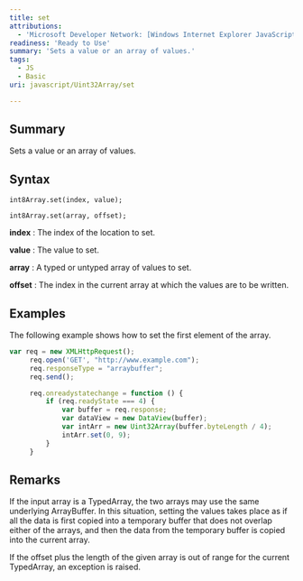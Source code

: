 ```yaml
---
title: set
attributions:
  - 'Microsoft Developer Network: [Windows Internet Explorer JavaScript reference Article](http://msdn.microsoft.com/en-us/library/ie/yek4tbz0%28v=vs.94%29.aspx)'
readiness: 'Ready to Use'
summary: 'Sets a value or an array of values.'
tags:
  - JS
  - Basic
uri: javascript/Uint32Array/set

---
```

## Summary

Sets a value or an array of values.

## Syntax

    int8Array.set(index, value);

    int8Array.set(array, offset);

**index**
:   The index of the location to set.

**value**
:   The value to set.

**array**
:   A typed or untyped array of values to set.

**offset**
:   The index in the current array at which the values are to be written.

## Examples

The following example shows how to set the first element of the array.

``` js
var req = new XMLHttpRequest();
     req.open('GET', "http://www.example.com");
     req.responseType = "arraybuffer";
     req.send();

     req.onreadystatechange = function () {
         if (req.readyState === 4) {
             var buffer = req.response;
             var dataView = new DataView(buffer);
             var intArr = new Uint32Array(buffer.byteLength / 4);
             intArr.set(0, 9);
         }
     }
```

## Remarks

If the input array is a TypedArray, the two arrays may use the same underlying ArrayBuffer. In this situation, setting the values takes place as if all the data is first copied into a temporary buffer that does not overlap either of the arrays, and then the data from the temporary buffer is copied into the current array.

If the offset plus the length of the given array is out of range for the current TypedArray, an exception is raised.


